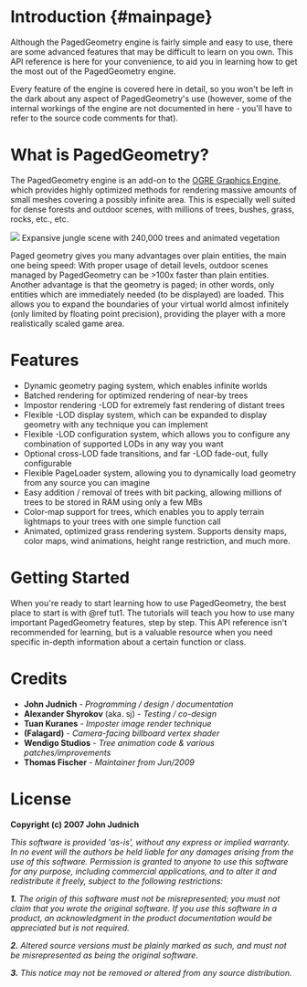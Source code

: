 # Introduction {#mainpage}

Although the PagedGeometry engine is fairly simple and easy to use, there are some
advanced features that may be difficult to learn on you own. This API reference is here
for your convenience, to aid you in learning how to get the most out of the PagedGeometry
engine.

Every feature of the engine is covered here in detail, so you won't be left in the dark
about any aspect of PagedGeometry's use (however, some of the internal workings of the
engine are not documented in here - you'll have to refer to the source code comments
for that).

# What is PagedGeometry?
The PagedGeometry engine is an add-on to the <a href="https://www.ogre3d.org">OGRE
Graphics Engine</a>, which provides highly optimized methods for rendering massive amounts
of small meshes covering a possibly infinite area. This is especially well suited for dense
forests and outdoor scenes, with millions of trees, bushes, grass, rocks, etc., etc.

![](docs/PagedGeometryScreen1.jpg) Expansive jungle scene with 240,000 trees and animated vegetation

Paged geometry gives you many advantages over plain entities, the main one being speed:
With proper usage of detail levels, outdoor scenes managed by PagedGeometry can
be >100x faster than plain entities. Another advantage is that the geometry is paged; in
other words, only entities which are immediately needed (to be displayed) are loaded.
This allows you to expand the boundaries of your virtual world almost infinitely
(only limited by floating point precision), providing the player with a more realistically
scaled game area.

# Features
* Dynamic geometry paging system, which enables infinite worlds
* Batched rendering for optimized rendering of near-by trees
* Impostor rendering -LOD for extremely fast rendering of distant trees
* Flexible -LOD display system, which can be expanded to display geometry with any technique you can implement
* Flexible -LOD configuration system, which allows you to configure any combination of supported LODs in any way you want
* Optional cross-LOD fade transitions, and far -LOD fade-out, fully configurable
* Flexible PageLoader system, allowing you to dynamically load geometry from any source you can imagine
* Easy addition / removal of trees with bit packing, allowing millions of trees to be stored in RAM using only a few MBs
* Color-map support for trees, which enables you to apply terrain lightmaps to your trees with one simple function call
* Animated, optimized grass rendering system. Supports density maps, color maps, wind animations, height range restriction, and much more.

# Getting Started

When you're ready to start learning how to use PagedGeometry, the best place to start is
with @ref tut1. The tutorials will teach you how to use many
important PagedGeometry features, step by step. This API reference isn't recommended
for learning, but is a valuable resource when you need specific in-depth information
about a certain function or class.


# Credits

<ul>
<li><b>John Judnich</b> - <i>Programming / design / documentation</i></li>
<li><b>Alexander Shyrokov</b> (aka. sj) - <i>Testing / co-design</i></li>
<li><b>Tuan Kuranes</b> - <i>Imposter image render technique</i></li>
<li><b>(Falagard)</b> - <i>Camera-facing billboard vertex shader</i></li>
<li><b>Wendigo Studios</b> - <i>Tree animation code & various patches/improvements</i></li>
<li><b>Thomas Fischer</b> - <i>Maintainer from Jun/2009</i></li>
</ul>


# License
<b>Copyright (c) 2007 John Judnich</b>

<i>
This software is provided 'as-is', without any express or implied warranty. In no event will the authors be held liable for any damages arising from the use of this software.
Permission is granted to anyone to use this software for any purpose, including commercial applications, and to alter it and redistribute it freely, subject to the following restrictions:

<b>1.</b> The origin of this software must not be misrepresented; you must not claim that you wrote the original software. If you use this software in a product, an acknowledgment in the product documentation would be appreciated but is not required.

<b>2.</b> Altered source versions must be plainly marked as such, and must not be misrepresented as being the original software.

<b>3.</b> This notice may not be removed or altered from any source distribution.
</i>